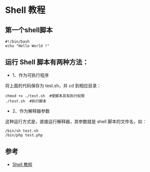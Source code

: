 # Shell 教程

## 第一个shell脚本

```
#!/bin/bash
echo "Hello World !"
```

## 运行 Shell 脚本有两种方法：
- 1、作为可执行程序

将上面的代码保存为 test.sh，并 cd 到相应目录：

```
chmod +x ./test.sh  #使脚本具有执行权限
./test.sh  #执行脚本
```

- 2、作为解释器参数

这种运行方式是，直接运行解释器，其参数就是 shell 脚本的文件名，如：
```
/bin/sh test.sh
/bin/php test.php
```


## 参考
- [Shell 教程](http://www.runoob.com/linux/linux-shell.html)
